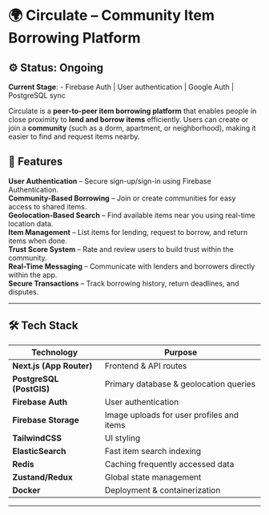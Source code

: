 # 🌍 Circulate – Community Item Borrowing Platform  

## ⚙️ Status: Ongoing
**Current Stage**:
    - Firebase Auth | User authentication | Google Auth | PostgreSQL sync

Circulate is a **peer-to-peer item borrowing platform** that enables people in close proximity to **lend and borrow items** efficiently. Users can create or join a **community** (such as a dorm, apartment, or neighborhood), making it easier to find and request items nearby.  


## 🚀 Features  

**User Authentication** – Secure sign-up/sign-in using Firebase Authentication.  
**Community-Based Borrowing** – Join or create communities for easy access to shared items.  
**Geolocation-Based Search** – Find available items near you using real-time location data.  
**Item Management** – List items for lending, request to borrow, and return items when done.  
**Trust Score System** – Rate and review users to build trust within the community.  
**Real-Time Messaging** – Communicate with lenders and borrowers directly within the app.  
**Secure Transactions** – Track borrowing history, return deadlines, and disputes.  

---

## 🛠️ Tech Stack  

| Technology | Purpose |
|------------|---------|
| **Next.js (App Router)** | Frontend & API routes |
| **PostgreSQL (PostGIS)** | Primary database & geolocation queries |
| **Firebase Auth** | User authentication |
| **Firebase Storage** | Image uploads for user profiles and items |
| **TailwindCSS** | UI styling |
| **ElasticSearch** | Fast item search indexing |
| **Redis** | Caching frequently accessed data |
| **Zustand/Redux** | Global state management |
| **Docker** | Deployment & containerization |

---



